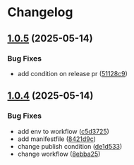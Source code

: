 # Changelog

## [1.0.5](https://github.com/siwol-media/naverworks-api/compare/naverworks-api-v1.0.4...naverworks-api-v1.0.5) (2025-05-14)


### Bug Fixes

* add condition on release pr ([51128c9](https://github.com/siwol-media/naverworks-api/commit/51128c92002a5f32a4dd7138b3d3e09bc21369d4))

## [1.0.4](https://github.com/siwol-media/naverworks-api/compare/naverworks-api-v1.0.3...naverworks-api-v1.0.4) (2025-05-14)


### Bug Fixes

* add env to workflow ([c5d3725](https://github.com/siwol-media/naverworks-api/commit/c5d3725bfe5b28320bd674055fb3e1172035733f))
* add manifestfile ([8421d9c](https://github.com/siwol-media/naverworks-api/commit/8421d9c16649457585c0b486f70ed9df19a2dd35))
* change publish condition ([de1d533](https://github.com/siwol-media/naverworks-api/commit/de1d533433351a79c7907cffe58287c8b4e17c0b))
* change workflow ([8ebba25](https://github.com/siwol-media/naverworks-api/commit/8ebba25084683a6a02aaf92f62439bfd8786dbc1))
